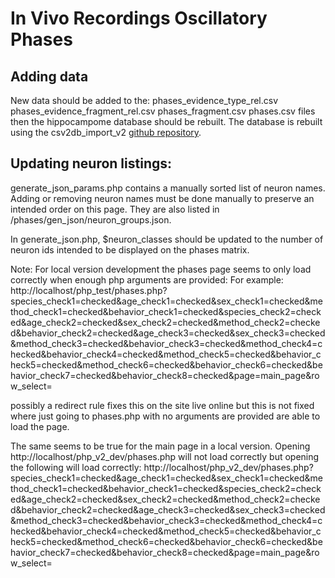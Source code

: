 In Vivo Recordings Oscillatory Phases
======================

## Adding data

New data should be added to the:
phases_evidence_type_rel.csv
phases_evidence_fragment_rel.csv
phases_fragment.csv
phases.csv
files then the hippocampome database should be rebuilt. The database is rebuilt using the csv2db_import_v2 [github repository](https://github.com/Hippocampome-Org/csv2db_import_v2).

## Updating neuron listings:

generate_json_params.php contains a manually sorted list of neuron names. Adding or removing neuron names must be done manually to preserve an intended order on this page.
They are also listed in /phases/gen_json/neuron_groups.json.

In generate_json.php, $neuron_classes should be updated to the number of neuron ids intended
to be displayed on the phases matrix.

Note: 
For local version development the phases page seems to only load correctly when enough php arguments are provided:
For example:
http://localhost/php_test/phases.php?species_check1=checked&age_check1=checked&sex_check1=checked&method_check1=checked&behavior_check1=checked&species_check2=checked&age_check2=checked&sex_check2=checked&method_check2=checked&behavior_check2=checked&age_check3=checked&sex_check3=checked&method_check3=checked&behavior_check3=checked&method_check4=checked&behavior_check4=checked&method_check5=checked&behavior_check5=checked&method_check6=checked&behavior_check6=checked&behavior_check7=checked&behavior_check8=checked&page=main_page&row_select=

possibly a redirect rule fixes this on the site live online but this is not fixed where just going to phases.php with no arguments are provided are able to load the page.

The same seems to be true for the main page in a local version. Opening http://localhost/php_v2_dev/phases.php will not load correctly but opening the following will load correctly: http://localhost/php_v2_dev/phases.php?species_check1=checked&age_check1=checked&sex_check1=checked&method_check1=checked&behavior_check1=checked&species_check2=checked&age_check2=checked&sex_check2=checked&method_check2=checked&behavior_check2=checked&age_check3=checked&sex_check3=checked&method_check3=checked&behavior_check3=checked&method_check4=checked&behavior_check4=checked&method_check5=checked&behavior_check5=checked&method_check6=checked&behavior_check6=checked&behavior_check7=checked&behavior_check8=checked&page=main_page&row_select=
